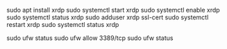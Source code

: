 sudo apt install xrdp
sudo systemctl start xrdp
sudo systemctl enable xrdp
sudo systemctl status xrdp
sudo adduser xrdp ssl-cert
sudo systemctl restart xrdp
sudo systemctl status xrdp

sudo ufw status
sudo ufw allow 3389/tcp
sudo ufw status
